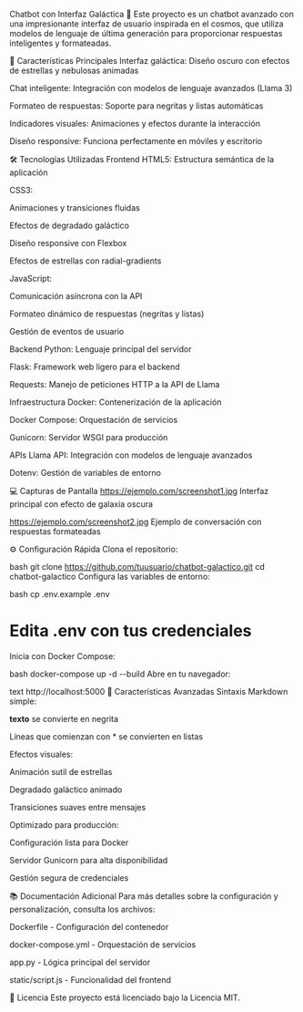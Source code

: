 Chatbot con Interfaz Galáctica 🌌
Este proyecto es un chatbot avanzado con una impresionante interfaz de usuario inspirada en el cosmos, que utiliza modelos de lenguaje de última generación para proporcionar respuestas inteligentes y formateadas.

🚀 Características Principales
Interfaz galáctica: Diseño oscuro con efectos de estrellas y nebulosas animadas

Chat inteligente: Integración con modelos de lenguaje avanzados (Llama 3)

Formateo de respuestas: Soporte para negritas y listas automáticas

Indicadores visuales: Animaciones y efectos durante la interacción

Diseño responsive: Funciona perfectamente en móviles y escritorio

🛠️ Tecnologías Utilizadas
Frontend
HTML5: Estructura semántica de la aplicación

CSS3:

Animaciones y transiciones fluidas

Efectos de degradado galáctico

Diseño responsive con Flexbox

Efectos de estrellas con radial-gradients

JavaScript:

Comunicación asíncrona con la API

Formateo dinámico de respuestas (negritas y listas)

Gestión de eventos de usuario

Backend
Python: Lenguaje principal del servidor

Flask: Framework web ligero para el backend

Requests: Manejo de peticiones HTTP a la API de Llama

Infraestructura
Docker: Contenerización de la aplicación

Docker Compose: Orquestación de servicios

Gunicorn: Servidor WSGI para producción

APIs
Llama API: Integración con modelos de lenguaje avanzados

Dotenv: Gestión de variables de entorno

💻 Capturas de Pantalla
https://ejemplo.com/screenshot1.jpg
Interfaz principal con efecto de galaxia oscura

https://ejemplo.com/screenshot2.jpg
Ejemplo de conversación con respuestas formateadas

⚙️ Configuración Rápida
Clona el repositorio:

bash
git clone https://github.com/tuusuario/chatbot-galactico.git
cd chatbot-galactico
Configura las variables de entorno:

bash
cp .env.example .env

# Edita .env con tus credenciales

Inicia con Docker Compose:

bash
docker-compose up -d --build
Abre en tu navegador:

text
http://localhost:5000
🌟 Características Avanzadas
Sintaxis Markdown simple:

**texto** se convierte en negrita

Líneas que comienzan con \* se convierten en listas

Efectos visuales:

Animación sutil de estrellas

Degradado galáctico animado

Transiciones suaves entre mensajes

Optimizado para producción:

Configuración lista para Docker

Servidor Gunicorn para alta disponibilidad

Gestión segura de credenciales

📚 Documentación Adicional
Para más detalles sobre la configuración y personalización, consulta los archivos:

Dockerfile - Configuración del contenedor

docker-compose.yml - Orquestación de servicios

app.py - Lógica principal del servidor

static/script.js - Funcionalidad del frontend

📄 Licencia
Este proyecto está licenciado bajo la Licencia MIT.
